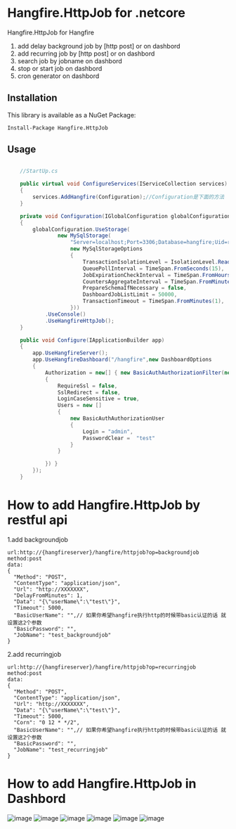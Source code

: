 Hangfire.HttpJob for .netcore
================================

Hangfire.HttpJob for Hangfire

1. add delay background job by [http post] or on dashbord
2. add recurring job by [http post] or on dashbord
3. search job by jobname on dashbord
4. stop or start job on dashbord
5. cron generator on dashbord

Installation
-------------

This library is available as a NuGet Package:

```
Install-Package Hangfire.HttpJob
```

Usage
------

## 

```csharp
	//StartUp.cs
 
	public virtual void ConfigureServices(IServiceCollection services)
	{
		services.AddHangfire(Configuration);//Configuration是下面的方法
	}

	private void Configuration(IGlobalConfiguration globalConfiguration)
	{
		globalConfiguration.UseStorage(
				new MySqlStorage(
					"Server=localhost;Port=3306;Database=hangfire;Uid=root;Pwd=123456;charset=utf8;SslMode=none;Allow User Variables=True",
					new MySqlStorageOptions
					{
						TransactionIsolationLevel = IsolationLevel.ReadCommitted,
						QueuePollInterval = TimeSpan.FromSeconds(15),
						JobExpirationCheckInterval = TimeSpan.FromHours(1),
						CountersAggregateInterval = TimeSpan.FromMinutes(5),
						PrepareSchemaIfNecessary = false,
						DashboardJobListLimit = 50000,
						TransactionTimeout = TimeSpan.FromMinutes(1),
					}))
			.UseConsole()
			.UseHangfireHttpJob();
	}

	public void Configure(IApplicationBuilder app)
	{
		app.UseHangfireServer();
		app.UseHangfireDashboard("/hangfire",new DashboardOptions
		{
			Authorization = new[] { new BasicAuthAuthorizationFilter(new BasicAuthAuthorizationFilterOptions
			{
				RequireSsl = false,
				SslRedirect = false,
				LoginCaseSensitive = true,
				Users = new []
				{
					new BasicAuthAuthorizationUser
					{
						Login = "admin",
						PasswordClear =  "test"
					} 
				}

			}) }
		});
	}
```
How to add Hangfire.HttpJob by restful api
================================
1.add backgroundjob

```
url:http://{hangfireserver}/hangfire/httpjob?op=backgroundjob
method:post
data:
{
  "Method": "POST",
  "ContentType": "application/json",
  "Url": "http://XXXXXXX",
  "DelayFromMinutes": 1,
  "Data": "{\"userName\":\"test\"}",
  "Timeout": 5000,
  "BasicUserName": "",// 如果你希望hangfire执行http的时候带basic认证的话 就设置这2个参数
  "BasicPassword": "",
  "JobName": "test_backgroundjob"
}
```

2.add recurringjob

```
url:http://{hangfireserver}/hangfire/httpjob?op=recurringjob
method:post
data:
{
  "Method": "POST",
  "ContentType": "application/json",
  "Url": "http://XXXXXXX",
  "Data": "{\"userName\":\"test\"}",
  "Timeout": 5000,
  "Corn": "0 12 * */2",
  "BasicUserName": "",// 如果你希望hangfire执行http的时候带basic认证的话 就设置这2个参数
  "BasicPassword": "",
  "JobName": "test_recurringjob"
}
```

How to add Hangfire.HttpJob  in Dashbord
================================
![image](https://images4.c-ctrip.com/target/zb0k14000000wk58p27A6.png)
![image](https://images4.c-ctrip.com/target/zb0p14000000wf3q84C46.png)
![image](https://images4.c-ctrip.com/target/zb0114000000wsw9f5E9F.png)
![image](https://images4.c-ctrip.com/target/zb0u14000000wfy2cBA74.png)
![image](https://images4.c-ctrip.com/target/zb0814000000wg66eDEB1.png)
![image](https://images4.c-ctrip.com/target/zb0p14000000wf3yn5CC8.png)
